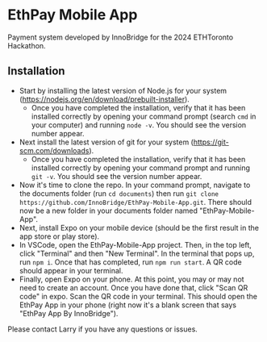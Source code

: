 # EthPay Mobile App

Payment system developed by InnoBridge for the 2024 ETHToronto Hackathon.

## Installation

- Start by installing the latest version of Node.js for your system (https://nodejs.org/en/download/prebuilt-installer).
    - Once you have completed the installation, verify that it has been installed correctly by opening your command prompt (search ```cmd``` in your computer) and running ```node -v```. You should see the version number appear.
- Next install the latest version of git for your system (https://git-scm.com/downloads).
    - Once you have completed the installation, verify that it has been installed correctly by opening your command prompt and running ```git -v```. You should see the version number appear.
- Now it's time to clone the repo. In your command prompt, navigate to the documents folder (run ```cd documents```) then run ```git clone https://github.com/InnoBridge/EthPay-Mobile-App.git```. There should now be a new folder in your documents folder named "EthPay-Mobile-App".
- Next, install Expo on your mobile device (should be the first result in the app store or play store).
- In VSCode, open the EthPay-Mobile-App project. Then, in the top left, click "Terminal" and then "New Terminal". In the terminal that pops up, run ```npm i```. Once that has completed, run ```npm run start```. A QR code should appear in your terminal.
- Finally, open Expo on your phone. At this point, you may or may not need to create an account. Once you have done that, click "Scan QR code" in expo. Scan the QR code in your terminal. This should open the EthPay App in your phone (right now it's a blank screen that says "EthPay App By InnoBridge").

Please contact Larry if you have any questions or issues.

